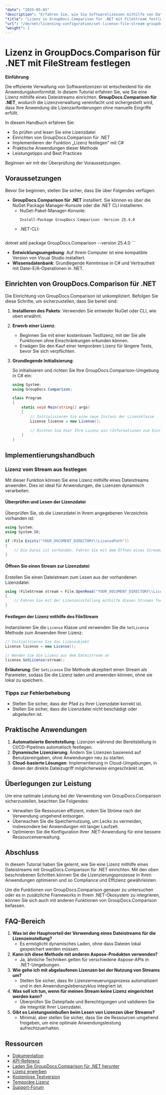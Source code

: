 ```yaml
---
"date": "2025-05-05"
"description": "Erfahren Sie, wie Sie Softwarelizenzen mithilfe von Dateistreams mit GroupDocs.Comparison für .NET nahtlos verwalten. Dieser Leitfaden enthält Codebeispiele und Best Practices."
"title": "Lizenz in GroupDocs.Comparison für .NET mit FileStream festlegen"
"url": "/de/net/licensing-configuration/set-license-file-stream-groupdocs-comparison-dotnet/"
"weight": 1
---
```


# Lizenz in GroupDocs.Comparison für .NET mit FileStream festlegen

**Einführung**

Die effiziente Verwaltung von Softwarelizenzen ist entscheidend für die Anwendungskonformität. In diesem Tutorial erfahren Sie, wie Sie eine Lizenz mithilfe eines Dateistreams einrichten. **GroupDocs.Comparison für .NET**, wodurch die Lizenzverwaltung vereinfacht und sichergestellt wird, dass Ihre Anwendung die Lizenzanforderungen ohne manuelle Eingriffe erfüllt.

In diesem Handbuch erfahren Sie:
- So prüfen und lesen Sie eine Lizenzdatei
- Einrichten von GroupDocs.Comparison für .NET
- Implementieren der Funktion „Lizenz festlegen“ mit C#
- Praktische Anwendungen dieser Methode
- Leistungstipps und Best Practices

Beginnen wir mit der Überprüfung der Voraussetzungen.

## Voraussetzungen

Bevor Sie beginnen, stellen Sie sicher, dass Sie über Folgendes verfügen:
- **GroupDocs.Comparison für .NET** installiert. Sie können es über die NuGet Package Manager-Konsole oder die .NET CLI installieren.
  - NuGet-Paket-Manager-Konsole:
    ```shell
    Install-Package GroupDocs.Comparison -Version 25.4.0
    ```
  - .NET-CLI:
    ```bash
dotnet add package GroupDocs.Comparison --version 25.4.0
    ```
- **Entwicklungsumgebung**: Auf Ihrem Computer ist eine kompatible Version von Visual Studio installiert.
- **Wissensdatenbank**: Grundlegende Kenntnisse in C# und Vertrautheit mit Datei-E/A-Operationen in .NET.

## Einrichten von GroupDocs.Comparison für .NET

Die Einrichtung von GroupDocs.Comparison ist unkompliziert. Befolgen Sie diese Schritte, um sicherzustellen, dass Sie bereit sind:

1. **Installieren des Pakets**: Verwenden Sie entweder NuGet oder CLI, wie oben erwähnt.
2. **Erwerb einer Lizenz**:
   - Beginnen Sie mit einer kostenlosen Testlizenz, mit der Sie alle Funktionen ohne Einschränkungen erkunden können.
   - Erwägen Sie den Kauf einer temporären Lizenz für längere Tests, bevor Sie sich verpflichten.
3. **Grundlegende Initialisierung**:

    So initialisieren und richten Sie Ihre GroupDocs.Comparison-Umgebung in C# ein:

    ```csharp
    using System;
    using GroupDocs.Comparison;

    class Program
    {
        static void Main(string[] args)
        {
            // Initialisieren Sie eine neue Instanz der Lizenzklasse
            License license = new License();
            
            // Richten Sie hier Ihre Lizenz ein (Informationen zum Einrichten vom Stream finden Sie weiter unten).
        }
    }
    ```

## Implementierungshandbuch

### Lizenz vom Stream aus festlegen

Mit dieser Funktion können Sie eine Lizenz mithilfe eines Dateistreams anwenden. Dies ist ideal für Anwendungen, die Lizenzen dynamisch verarbeiten.

#### Überprüfen und Lesen der Lizenzdatei

Überprüfen Sie, ob die Lizenzdatei in Ihrem angegebenen Verzeichnis vorhanden ist:

```csharp
using System;
using System.IO;

if (File.Exists("YOUR_DOCUMENT_DIRECTORY\\LicensePath"))
{
    // Die Datei ist vorhanden. Fahren Sie mit dem Öffnen eines Streams fort.
}
```

#### Öffnen Sie einen Stream zur Lizenzdatei

Erstellen Sie einen Dateistream zum Lesen aus der vorhandenen Lizenzdatei:

```csharp
using (FileStream stream = File.OpenRead("YOUR_DOCUMENT_DIRECTORY\\LicensePath"))
{
    // Fahren Sie mit der Lizenzeinstellung mithilfe dieses Streams fort.
}
```

#### Festlegen der Lizenz mithilfe des FileStream

Instanziieren Sie die `License` Klasse und verwenden Sie die `SetLicense` Methode zum Anwenden Ihrer Lizenz:

```csharp
// Initialisieren Sie das Lizenzobjekt
License license = new License();

// Wenden Sie die Lizenz aus dem Dateistream an
license.SetLicense(stream);
```

**Erläuterung**: Der `SetLicense` Die Methode akzeptiert einen Stream als Parameter, sodass Sie die Lizenz laden und anwenden können, ohne sie lokal zu speichern.

### Tipps zur Fehlerbehebung

- Stellen Sie sicher, dass der Pfad zu Ihrer Lizenzdatei korrekt ist.
- Stellen Sie sicher, dass die Lizenzdatei nicht beschädigt oder abgelaufen ist.

## Praktische Anwendungen

1. **Automatisierte Bereitstellung**: Lizenzen während der Bereitstellung in CI/CD-Pipelines automatisch festlegen.
2. **Dynamische Lizenzierung**: Ändern Sie Lizenzen basierend auf Benutzereingaben, ohne Anwendungen neu zu starten.
3. **Cloud-basierte Lösungen**: Implementierung in Cloud-Umgebungen, in denen der direkte Dateizugriff möglicherweise eingeschränkt ist.

## Überlegungen zur Leistung

Um eine optimale Leistung bei der Verwendung von GroupDocs.Comparison sicherzustellen, beachten Sie Folgendes:
- Verwalten Sie Ressourcen effizient, indem Sie Ströme nach der Verwendung umgehend entsorgen.
- Überwachen Sie die Speichernutzung, um Lecks zu vermeiden, insbesondere bei Anwendungen mit langer Laufzeit.
- Optimieren Sie die Konfiguration Ihrer .NET-Anwendung für eine bessere Ressourcenverwaltung.

## Abschluss

In diesem Tutorial haben Sie gelernt, wie Sie eine Lizenz mithilfe eines Dateistreams mit GroupDocs.Comparison für .NET einrichten. Mit den oben beschriebenen Schritten können Sie die Lizenzierungsprozesse in Ihren Anwendungen optimieren und so Compliance und Effizienz gewährleisten.

Um die Funktionen von GroupDocs.Comparison genauer zu untersuchen oder es in zusätzliche Frameworks in Ihrem .NET-Ökosystem zu integrieren, können Sie sich auch mit anderen Funktionen von GroupDocs.Comparison befassen.

## FAQ-Bereich

1. **Was ist der Hauptvorteil der Verwendung eines Dateistreams für die Lizenzeinstellung?**
   - Es ermöglicht dynamisches Laden, ohne dass Dateien lokal gespeichert werden müssen.
2. **Kann ich diese Methode mit anderen Aspose-Produkten verwenden?**
   - Ja, ähnliche Techniken gelten für verschiedene Aspose-APIs in .NET-Umgebungen.
3. **Wie gehe ich mit abgelaufenen Lizenzen bei der Nutzung von Streams um?**
   - Stellen Sie sicher, dass Ihr Lizenzerneuerungsprozess automatisiert und in den Anwendungslebenszyklus integriert ist.
4. **Was soll ich tun, wenn für meinen Stream keine Lizenz eingerichtet werden kann?**
   - Überprüfen Sie Dateipfade und Berechtigungen und validieren Sie die Integrität Ihrer Lizenzdatei.
5. **Gibt es Leistungseinbußen beim Lesen von Lizenzen über Streams?**
   - Minimal, aber stellen Sie sicher, dass Sie die Ressourcen umgehend freigeben, um eine optimale Anwendungsleistung aufrechtzuerhalten.

## Ressourcen

- [Dokumentation](https://docs.groupdocs.com/comparison/net/)
- [API-Referenz](https://reference.groupdocs.com/comparison/net/)
- [Laden Sie GroupDocs.Comparison für .NET herunter](https://releases.groupdocs.com/comparison/net/)
- [Lizenz erwerben](https://purchase.groupdocs.com/buy)
- [Kostenlose Testversion](https://releases.groupdocs.com/comparison/net/)
- [Temporäre Lizenz](https://purchase.groupdocs.com/temporary-license/)
- [Support-Forum](https://forum.groupdocs.com/c/comparison/)